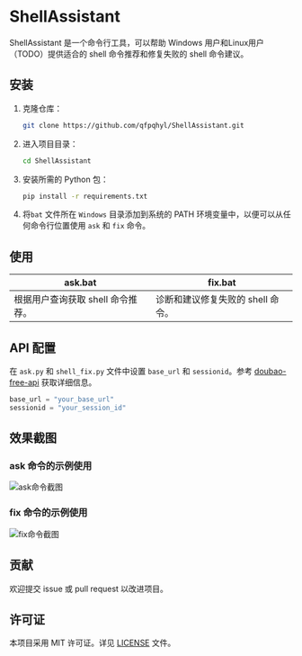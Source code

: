 # ShellAssistant

ShellAssistant 是一个命令行工具，可以帮助 Windows 用户和Linux用户（TODO）提供适合的 shell 命令推荐和修复失败的 shell 命令建议。

## 安装

1. 克隆仓库：

    ```sh
    git clone https://github.com/qfpqhyl/ShellAssistant.git
    ```

2. 进入项目目录：

    ```sh
    cd ShellAssistant
    ```

4. 安装所需的 Python 包：

    ```sh
    pip install -r requirements.txt
    ```

5. 将`bat` 文件所在 `Windows` 目录添加到系统的 PATH 环境变量中，以便可以从任何命令行位置使用 `ask` 和 `fix` 命令。

## 使用

| ask.bat                           | fix.bat                           |
| --------------------------------- | --------------------------------- |
| 根据用户查询获取 shell 命令推荐。 | 诊断和建议修复失败的 shell 命令。 |

## API 配置

在 `ask.py` 和 `shell_fix.py` 文件中设置 `base_url` 和 `sessionid`。参考 [doubao-free-api](https://github.com/LLM-Red-Team/doubao-free-api) 获取详细信息。

```python
base_url = "your_base_url"
sessionid = "your_session_id"
```

## 效果截图

### ask 命令的示例使用

![ask命令截图](https://im.gurl.eu.org/file/AgACAgEAAxkDAAIPwWdxQJ-vPOqBU3Q4PJJhiQVgEE2gAAL0rzEbfCuJR6DluyA7-LCZAQADAgADeQADNgQ.png)

### fix 命令的示例使用

![fix命令截图](https://im.gurl.eu.org/file/AgACAgEAAxkDAAIPwmdxQLsY5h0axNlb_CrE99oFjSm4AAL1rzEbfCuJRwd-AS-EnUKXAQADAgADeQADNgQ.png)

## 贡献

欢迎提交 issue 或 pull request 以改进项目。

## 许可证

本项目采用 MIT 许可证。详见 [LICENSE](LICENSE) 文件。
